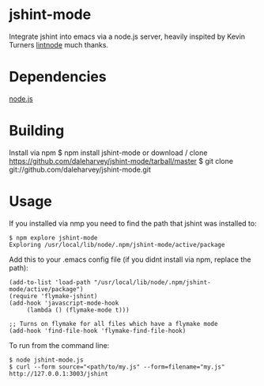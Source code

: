 jshint-mode
=======

Integrate jshint into emacs via a node.js server, heavily inspited by Kevin Turners [lintnode](https://github.com/keturn/lintnode) much thanks.

Dependencies
============

[node.js](http://nodejs.org/)

Building
========

Install via npm
    $ npm install jshint-mode
or download / clone
    https://github.com/daleharvey/jshint-mode/tarball/master
    $ git clone git://github.com/daleharvey/jshint-mode.git

Usage
=====

If you installed via nmp you need to find the path that jshint was installed to:

    $ npm explore jshint-mode
    Exploring /usr/local/lib/node/.npm/jshint-mode/active/package

Add this to your .emacs config file (if you didnt install via npm, replace the path):

    (add-to-list 'load-path "/usr/local/lib/node/.npm/jshint-mode/active/package")
    (require 'flymake-jshint)
    (add-hook 'javascript-mode-hook
         (lambda () (flymake-mode t)))

    ;; Turns on flymake for all files which have a flymake mode
    (add-hook 'find-file-hook 'flymake-find-file-hook)

To run from the command line:

    $ node jshint-mode.js
    $ curl --form source="<path/to/my.js" --form=filename="my.js" http://127.0.0.1:3003/jshint
